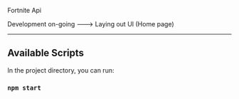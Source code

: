 Fortnite Api 

Development on-going  ---> Laying out UI (Home page)


----------------------------------------------------------

## Available Scripts

In the project directory, you can run:

### `npm start`

